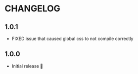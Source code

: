 # CHANGELOG

## 1.0.1

- FIXED issue that caused global css to not compile correctly

## 1.0.0

- Initial release 🎉

